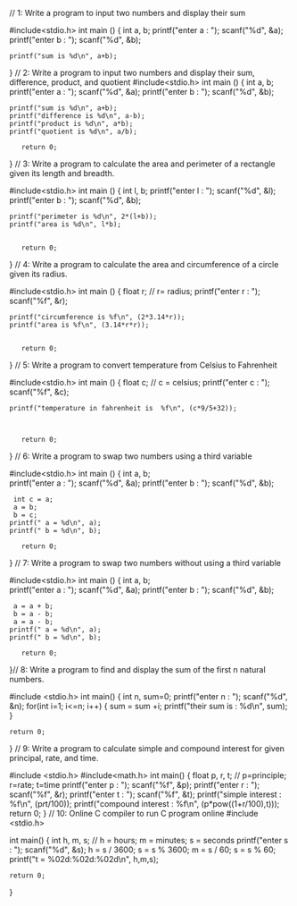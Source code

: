 // 1:  Write a program to input two numbers and display their sum

#include<stdio.h>
int main () {
    int a, b;
    printf("enter a : ");
    scanf("%d", &a);
    printf("enter b : ");
    scanf("%d", &b);
    
    printf("sum is %d\n", a+b);

}
// 2: Write a program to input two numbers and display their sum, difference, product, and quotient
#include<stdio.h>
int main () {
    int a, b;
    printf("enter a : ");
    scanf("%d", &a);
    printf("enter b : ");
    scanf("%d", &b);
    
    printf("sum is %d\n", a+b);
    printf("difference is %d\n", a-b);
    printf("product is %d\n", a*b);
    printf("quotient is %d\n", a/b);
    
       return 0;
}
// 3: Write a program to calculate the area and perimeter of a rectangle given its length and breadth.

#include<stdio.h>
int main () {
    int l, b;
    printf("enter l : ");
    scanf("%d", &l);
    printf("enter b : ");
    scanf("%d", &b);
    
    printf("perimeter is %d\n", 2*(l+b));
    printf("area is %d\n", l*b);
   
    
       return 0;
}
// 4: Write a program to calculate the area and circumference of a circle given its radius.

#include<stdio.h>
int main () {
    float r;  // r= radius;
    printf("enter r : ");
    scanf("%f", &r);
   
    printf("circumference is %f\n", (2*3.14*r));
    printf("area is %f\n", (3.14*r*r));
   
    
       return 0;
}
// 5: Write a program to convert temperature from Celsius to Fahrenheit

#include<stdio.h>
int main () {
    float c;  // c = celsius;
    printf("enter c : ");
    scanf("%f", &c);
   
    printf("temperature in fahrenheit is  %f\n", (c*9/5+32));

   
    
       return 0;
}
// 6: Write a program to swap two numbers using a third variable

#include<stdio.h>
int main () {
    int a, b;  
    printf("enter a : ");
    scanf("%d", &a);
    printf("enter b : ");
    scanf("%d", &b);
     
     int c = a;
     a = b;
     b = c;
    printf(" a = %d\n", a);
    printf(" b = %d\n", b);
    
       return 0;
}
// 7: Write a program to swap two numbers without using a third variable

#include<stdio.h>
int main () {
    int a, b;  
    printf("enter a : ");
    scanf("%d", &a);
    printf("enter b : ");
    scanf("%d", &b);
     
     a = a + b;
     b = a - b;
     a = a - b;
    printf(" a = %d\n", a);
    printf(" b = %d\n", b);
    
       return 0;
}// 8: Write a program to find and display the sum of the first n natural numbers.

#include <stdio.h>
int main() {
    int n, sum=0;
    printf("enter n : ");
    scanf("%d", &n);
    for(int i=1; i<=n; i++) {
        sum = sum +i;
        printf("their sum is : %d\n", sum);
    }

    return 0;
}
// 9: Write a program to calculate simple and compound interest for given principal, rate, and time.

#include <stdio.h>
#include<math.h>
int main() {
    float p, r, t;   // p=principle; r=rate; t=time
    printf("enter p : ");
    scanf("%f", &p);
    printf("enter r : ");
    scanf("%f", &r);
    printf("enter t : ");
    scanf("%f", &t);
    printf("simple interest : %f\n", (p*r*t/100));
    printf("compound interest : %f\n", (p*pow((1+r/100),t)));
    return 0;
}
// 10: Online C compiler to run C program online
#include <stdio.h>

int main() {
   int h, m, s;  // h = hours; m = minutes; s = seconds
   printf("enter s : ");
   scanf("%d", &s);
   h = s / 3600;
   s = s % 3600;
   m = s / 60;
   s = s % 60;
   printf("t = %02d:%02d:%02d\n", h,m,s);
   
   
    return 0;
}
